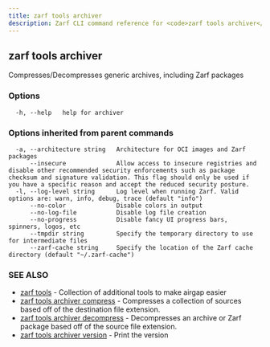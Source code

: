 ```yaml
---
title: zarf tools archiver
description: Zarf CLI command reference for <code>zarf tools archiver</code>.
---
```


## zarf tools archiver

Compresses/Decompresses generic archives, including Zarf packages

### Options

```
  -h, --help   help for archiver
```

### Options inherited from parent commands

```
  -a, --architecture string   Architecture for OCI images and Zarf packages
      --insecure              Allow access to insecure registries and disable other recommended security enforcements such as package checksum and signature validation. This flag should only be used if you have a specific reason and accept the reduced security posture.
  -l, --log-level string      Log level when running Zarf. Valid options are: warn, info, debug, trace (default "info")
      --no-color              Disable colors in output
      --no-log-file           Disable log file creation
      --no-progress           Disable fancy UI progress bars, spinners, logos, etc
      --tmpdir string         Specify the temporary directory to use for intermediate files
      --zarf-cache string     Specify the location of the Zarf cache directory (default "~/.zarf-cache")
```

### SEE ALSO

* [zarf tools](/cli/commands/zarf_tools/)	 - Collection of additional tools to make airgap easier
* [zarf tools archiver compress](/cli/commands/zarf_tools_archiver_compress/)	 - Compresses a collection of sources based off of the destination file extension.
* [zarf tools archiver decompress](/cli/commands/zarf_tools_archiver_decompress/)	 - Decompresses an archive or Zarf package based off of the source file extension.
* [zarf tools archiver version](/cli/commands/zarf_tools_archiver_version/)	 - Print the version

